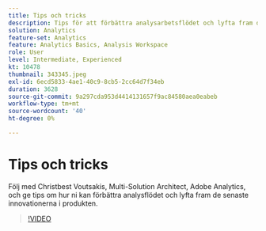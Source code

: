 ```yaml
---
title: Tips och tricks
description: Tips för att förbättra analysarbetsflödet och lyfta fram de senaste innovationerna inom Adobe Analytics
solution: Analytics
feature-set: Analytics
feature: Analytics Basics, Analysis Workspace
role: User
level: Intermediate, Experienced
kt: 10478
thumbnail: 343345.jpeg
exl-id: 6ecd5833-4ae1-40c9-8cb5-2cc64d7f34eb
duration: 3628
source-git-commit: 9a297cda953d4414131657f9ac84580aea0eabeb
workflow-type: tm+mt
source-wordcount: '40'
ht-degree: 0%

---
```


# Tips och tricks

Följ med Christbest Voutsakis, Multi-Solution Architect, Adobe Analytics, och ge tips om hur ni kan förbättra analysflödet och lyfta fram de senaste innovationerna i produkten.

>[!VIDEO](https://video.tv.adobe.com/v/343345/?quality=12&learn=on)
